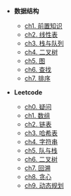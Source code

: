* **数据结构**

    * [ch1. 前置知识](01DataStructure/Datestructure/ch01)
    * [ch2. 线性表](01DataStructure/Datestructure/ch02)
    * [ch3. 栈与队列](01DataStructure/Datestructure/ch03)
    * [ch4. 二叉树](01DataStructure/Datestructure/ch04)
    * [ch5. 图](01DataStructure/Datestructure/ch05)
    * [ch6. 查找](01DataStructure/Datestructure/ch06)
    * [ch7. 排序](01DataStructure/Datestructure/ch07)
* **Leetcode**
    * [ch0. 疑问](01DataStructure/ch0)
    * [ch1. 数组](01DataStructure/ch1)
    * [ch2. 链表](01DataStructure/ch2)
    * [ch3. 哈希表](01DataStructure/ch3)
    * [ch4. 字符串](01DataStructure/ch4)
    * [ch5. 队与栈](01DataStructure/ch5)
    * [ch6. 二叉树](01DataStructure/ch8)
    * [ch7. 回溯](01DataStructure/ch7)
    * [ch8. 贪心](01DataStructure/ch6)
    * [ch9. 动态规划](01DataStructure/ch9)

